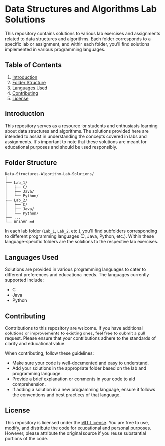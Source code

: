 # Data Structures and Algorithms Lab Solutions

This repository contains solutions to various lab exercises and assignments related to data structures and algorithms. Each folder corresponds to a specific lab or assignment, and within each folder, you'll find solutions implemented in various programming languages.

## Table of Contents

1. [Introduction](#introduction)
2. [Folder Structure](#folder-structure)
3. [Languages Used](#languages-used)
4. [Contributing](#contributing)
5. [License](#license)

## Introduction

This repository serves as a resource for students and enthusiasts learning about data structures and algorithms. The solutions provided here are intended to assist in understanding the concepts covered in labs and assignments. It's important to note that these solutions are meant for educational purposes and should be used responsibly.

## Folder Structure

```
Data-Structures-Algorithm-Lab-Solutions/
│
├── Lab_1/
│   ├── C/
│   ├── Java/
│   └── Python/
├── Lab_2/
│   ├── C/
│   ├── Java/
│   └── Python/
├── ...
└── README.md
```

In each lab folder (`Lab_1`, `Lab_2`, etc.), you'll find subfolders corresponding to different programming languages (C, Java, Python, etc.). Within these language-specific folders are the solutions to the respective lab exercises.

## Languages Used

Solutions are provided in various programming languages to cater to different preferences and educational needs. The languages currently supported include:

- C
- Java
- Python

## Contributing

Contributions to this repository are welcome. If you have additional solutions or improvements to existing ones, feel free to submit a pull request. Please ensure that your contributions adhere to the standards of clarity and educational value.

When contributing, follow these guidelines:
- Make sure your code is well-documented and easy to understand.
- Add your solutions in the appropriate folder based on the lab and programming language.
- Provide a brief explanation or comments in your code to aid comprehension.
- If adding a solution in a new programming language, ensure it follows the conventions and best practices of that language.

## License

This repository is licensed under the [MIT License](LICENSE). You are free to use, modify, and distribute the code for educational and personal purposes. However, please attribute the original source if you reuse substantial portions of the code.
